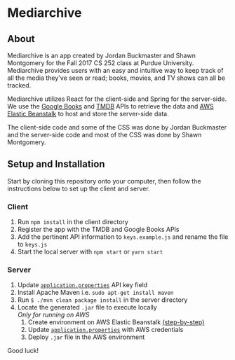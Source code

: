 # Mediarchive

## About
Mediarchive is an app created by Jordan Buckmaster and Shawn Montgomery for the Fall 2017 CS 252 class at Purdue University. Mediarchive provides users with an easy and intuitive way to keep track of all the media they've seen or read; books, movies, and TV shows can all be tracked. 

Mediarchive utilizes React for the client-side and Spring for the server-side. We use the [Google Books](https://developers.google.com/books/) and [TMDB](https://www.themoviedb.org/documentation/api/) APIs to retrieve the data and 
[AWS Elastic Beanstalk](https://aws.amazon.com/elasticbeanstalk) to host and store the server-side data.

The client-side code and some of the CSS was done by Jordan Buckmaster and the server-side code and most of the CSS was done by Shawn Montgomery.

## Setup and Installation
Start by cloning this repository onto your computer, then follow the instructions below to set up the client and server.

### Client
1. Run `npm install` in the client directory
2. Register the app with the TMDB and Google Books APIs
3. Add the pertinent API information to `keys.example.js` and rename the file to `keys.js`
4. Start the local server with `npm start` or `yarn start`
### Server
1. Update [`application.properties`](../master/server/src/main/resources/application.properties) API key field
2. Install Apache Maven i.e. `sudo apt-get install maven`
3. Run `$ ./mvn clean package install` in the server directory
4. Locate the generated `.jar` file to execute locally  
    _Only for running on AWS_  
    1. Create environment on AWS Elastic Beanstalk [(step-by-step)](https://aws.amazon.com/blogs/devops/deploying-a-spring-boot-application-on-aws-using-aws-elastic-beanstalk/)
    2. Update [`application.properties`](../master/server/src/main/resources/application.properties) with AWS credentials  
    3. Deploy `.jar` file in the AWS environment

Good luck!
